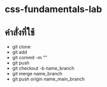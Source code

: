 # css-fundamentals-lab
# คำสั่งที่ใช้
- git clone
- git add 
- git commit -m ""
- git push
- git checkout -b name_branch
- git merge name_branch
- git push origin name_main_branch

